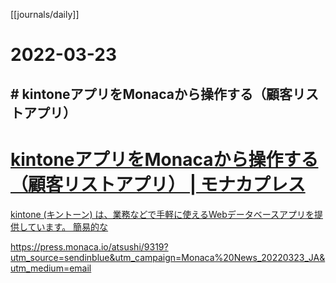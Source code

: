 [[journals/daily]]
# 2022-03-23

## # kintoneアプリをMonacaから操作する（顧客リストアプリ）



<div class="rich-link-card-container"><a class="rich-link-card" href="https://press.monaca.io/atsushi/9319?utm_source=sendinblue&utm_campaign=Monaca%20News_20220323_JA&utm_medium=email" target="_blank">
	<div class="rich-link-image-container">
		<div class="rich-link-image" style="background-image: url('https://press.monaca.io/wp-content/uploads/2022/03/f49c20c7b35e7ce51c61ee71d6940453.png')">
	</div>
	</div>
	<div class="rich-link-card-text">
		<h1 class="rich-link-card-title">kintoneアプリをMonacaから操作する（顧客リストアプリ） | モナカプレス</h1>
		<p class="rich-link-card-description">
		kintone (キントーン) は、業務などで手軽に使えるWebデータベースアプリを提供しています。 簡易的な
		</p>
		<p class="rich-link-href">
		https://press.monaca.io/atsushi/9319?utm_source=sendinblue&utm_campaign=Monaca%20News_20220323_JA&utm_medium=email
		</p>
	</div>
</a></div>


